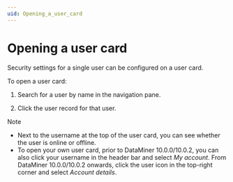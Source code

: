 ```yaml
---
uid: Opening_a_user_card
---
```


# Opening a user card

Security settings for a single user can be configured on a user card.

To open a user card:

1. Search for a user by name in the navigation pane.

2. Click the user record for that user.

> [!NOTE]
> - Next to the username at the top of the user card, you can see whether the user is online or offline.
> - To open your own user card, prior to DataMiner 10.0.0/10.0.2, you can also click your username in the header bar and select *My account*. From DataMiner 10.0.0/10.0.2 onwards, click the user icon in the top-right corner and select *Account details*.
>
